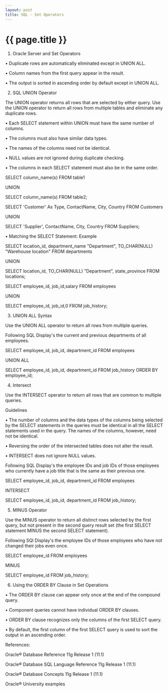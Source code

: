 ```yaml
---
layout: post
title: SQL - Set Operators
---
```


{{ page.title }}
================


1) Oracle Server and Set Operators

• Duplicate rows are automatically eliminated except in UNION ALL.

• Column names from the first query appear in the result.

• The output is sorted in ascending order by default except in UNION ALL.


2) SQL UNION Operator

The UNION operator returns all rows that are selected by either query. Use the UNION operator to return all rows from multiple tables and eliminate any duplicate rows.

• Each SELECT statement within UNION must have the same number of columns.
 
• The columns must also have similar data types.

• The names of the columns need not be identical.

• NULL values are not ignored during duplicate checking.

• The columns in each SELECT statement must also be in the same order.

SELECT column_name(s) FROM table1

UNION

SELECT column_name(s) FROM table2;

SELECT 'Customer' As Type, ContactName, City, Country
FROM Customers

UNION

SELECT 'Supplier', ContactName, City, Country
FROM Suppliers;

• Matching the SELECT Statement: Example

SELECT location_id, department_name "Department",
TO_CHAR(NULL) "Warehouse location"
FROM departments

UNION

SELECT location_id, TO_CHAR(NULL) "Department",
state_province
FROM locations;

SELECT employee_id, job_id,salary
FROM employees

UNION

SELECT employee_id, job_id,0
FROM job_history;

3) UNION ALL Syntax

Use the UNION ALL operator to return all rows from multiple queries.

Following SQL Display's the current and previous departments of all employees.

SELECT employee_id, job_id, department_id
FROM employees

UNION ALL

SELECT employee_id, job_id, department_id
FROM job_history
ORDER BY employee_id;

4) Intersect

Use the INTERSECT operator to return all rows that are common to multiple queries.

Guidelines

• The number of columns and the data types of the columns being selected by the SELECT statements in the queries must be identical in all the SELECT statements used in the query. The names of the columns, however, need not be identical.

• Reversing the order of the intersected tables does not alter the result.

• INTERSECT does not ignore NULL values.

Following SQL Display's the employee IDs and job IDs of those employees who currently have a job title that is the same as their previous one.

SELECT employee_id, job_id, department_id
FROM employees

INTERSECT

SELECT employee_id, job_id, department_id
FROM job_history;

5) MINUS Operator

Use the MINUS operator to return all distinct rows selected by the first query, but not present in the second query result set (the first SELECT statement MINUS the second SELECT statement).

Following SQl Display's the employee IDs of those employees who have not changed their jobs even once.

SELECT employee_id
FROM employees

MINUS

SELECT employee_id
FROM job_history;

6) Using the ORDER BY Clause in Set Operations

• The ORDER BY clause can appear only once at the end of the compound query.

• Component queries cannot have individual ORDER BY clauses.

• ORDER BY clause recognizes only the columns of the first SELECT query.

• By default, the first column of the first SELECT query is used to sort the output in an ascending order.


References:

Oracle® Database Reference 11g Release 1 (11.1)

Oracle® Database SQL Language Reference 11g Release 1 (11.1)

Oracle® Database Concepts 11g Release 1 (11.1)

Oracle® University examples
